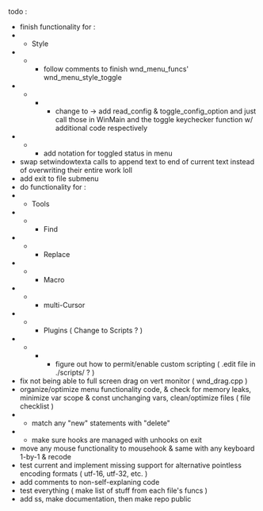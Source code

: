 todo :
- finish functionality for :
- - Style
- - - follow comments to finish wnd_menu_funcs' wnd_menu_style_toggle
- - - - change to -> add read_config & toggle_config_option and just call those in WinMain and the toggle keychecker function w/ additional code respectively
- - - add notation for toggled status in menu
- swap setwindowtexta calls to append text to end of current text instead of overwriting their entire work loll
- add exit to file submenu
- do functionality for :
- - Tools
- - - Find
- - - Replace
- - - Macro
- - - multi-Cursor
- - - Plugins ( Change to Scripts ? )
- - - - figure out how to permit/enable custom scripting ( .edit file in ./scripts/ ? )
- fix not being able to full screen drag on vert monitor ( wnd_drag.cpp )
- organize/optimize menu functionality code, & check for memory leaks, minimize var scope & const unchanging vars, clean/optimize files ( file checklist )
- - match any "new" statements with "delete"
- - make sure hooks are managed with unhooks on exit
- move any mouse functionality to mousehook & same with any keyboard 1-by-1 & recode
- test current and implement missing support for alternative pointless encoding formats ( utf-16, utf-32, etc. )
- add comments to non-self-explaning code
- test everything ( make list of stuff from each file's funcs )
- add ss, make documentation, then make repo public
